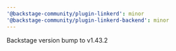 ```yaml
---
'@backstage-community/plugin-linkerd': minor
'@backstage-community/plugin-linkerd-backend': minor
---
```


Backstage version bump to v1.43.2
